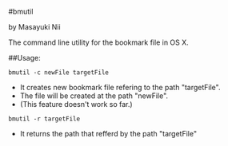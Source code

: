 #bmutil

by Masayuki Nii

The command line utility for the bookmark file in OS X.

##Usage:
```
bmutil -c newFile targetFile
```
- It creates new bookmark file refering to the path "targetFile".
- The file will be created at the path "newFile".
- (This feature doesn't work so far.)

```
bmutil -r targetFile
```
- It returns the path that refferd by the path "targetFile"